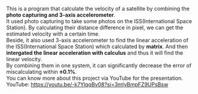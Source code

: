 This is a program that calculate the velocity of a satellite by combining the **photo capturing and 3-axis accelerometer**.<br>
It used photo capturing to take some photos on the ISS(International Space Station). By calculating their distance difference in pixel, we can get the estimated velocity with a certain time.<br>
Beside, it also used 3-axis accelerometer to find the linear acceleration of the ISS(International Space Station) which calculated by **matrix**. And then **intergated the linear acceleration with calculus** and thus it will find the linear velocity.<br>
By combining them in one system, it can significantly decrease the error of miscalculating within **±0.1%**.<br>
You can know more about this project via YouTube for the presentation.<br>
YouTube: https://youtu.be/-k7YlqqBv08?si=3mIyBmpFZ9UPsBsw<br>

